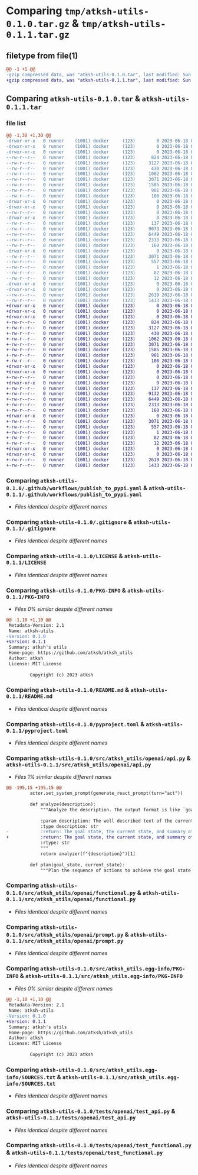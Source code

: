 # Comparing `tmp/atksh-utils-0.1.0.tar.gz` & `tmp/atksh-utils-0.1.1.tar.gz`

## filetype from file(1)

```diff
@@ -1 +1 @@
-gzip compressed data, was "atksh-utils-0.1.0.tar", last modified: Sun Jun 18 01:41:51 2023, max compression
+gzip compressed data, was "atksh-utils-0.1.1.tar", last modified: Sun Jun 18 01:57:44 2023, max compression
```

## Comparing `atksh-utils-0.1.0.tar` & `atksh-utils-0.1.1.tar`

### file list

```diff
@@ -1,30 +1,30 @@
-drwxr-xr-x   0 runner    (1001) docker     (123)        0 2023-06-18 01:41:51.443400 atksh-utils-0.1.0/
-drwxr-xr-x   0 runner    (1001) docker     (123)        0 2023-06-18 01:41:51.439399 atksh-utils-0.1.0/.github/
-drwxr-xr-x   0 runner    (1001) docker     (123)        0 2023-06-18 01:41:51.443400 atksh-utils-0.1.0/.github/workflows/
--rw-r--r--   0 runner    (1001) docker     (123)      824 2023-06-18 01:41:38.000000 atksh-utils-0.1.0/.github/workflows/publish_to_pypi.yaml
--rw-r--r--   0 runner    (1001) docker     (123)     3127 2023-06-18 01:41:38.000000 atksh-utils-0.1.0/.gitignore
--rw-r--r--   0 runner    (1001) docker     (123)      430 2023-06-18 01:41:38.000000 atksh-utils-0.1.0/.pre-commit-config.yaml
--rw-r--r--   0 runner    (1001) docker     (123)     1062 2023-06-18 01:41:38.000000 atksh-utils-0.1.0/LICENSE
--rw-r--r--   0 runner    (1001) docker     (123)     3071 2023-06-18 01:41:51.443400 atksh-utils-0.1.0/PKG-INFO
--rw-r--r--   0 runner    (1001) docker     (123)     1585 2023-06-18 01:41:38.000000 atksh-utils-0.1.0/README.md
--rw-r--r--   0 runner    (1001) docker     (123)      901 2023-06-18 01:41:38.000000 atksh-utils-0.1.0/pyproject.toml
--rw-r--r--   0 runner    (1001) docker     (123)      108 2023-06-18 01:41:51.443400 atksh-utils-0.1.0/setup.cfg
-drwxr-xr-x   0 runner    (1001) docker     (123)        0 2023-06-18 01:41:51.439399 atksh-utils-0.1.0/src/
-drwxr-xr-x   0 runner    (1001) docker     (123)        0 2023-06-18 01:41:51.443400 atksh-utils-0.1.0/src/atksh_utils/
--rw-r--r--   0 runner    (1001) docker     (123)        0 2023-06-18 01:41:38.000000 atksh-utils-0.1.0/src/atksh_utils/__init__.py
-drwxr-xr-x   0 runner    (1001) docker     (123)        0 2023-06-18 01:41:51.443400 atksh-utils-0.1.0/src/atksh_utils/openai/
--rw-r--r--   0 runner    (1001) docker     (123)      137 2023-06-18 01:41:38.000000 atksh-utils-0.1.0/src/atksh_utils/openai/__init__.py
--rw-r--r--   0 runner    (1001) docker     (123)     9073 2023-06-18 01:41:38.000000 atksh-utils-0.1.0/src/atksh_utils/openai/api.py
--rw-r--r--   0 runner    (1001) docker     (123)     6449 2023-06-18 01:41:38.000000 atksh-utils-0.1.0/src/atksh_utils/openai/functional.py
--rw-r--r--   0 runner    (1001) docker     (123)     2313 2023-06-18 01:41:38.000000 atksh-utils-0.1.0/src/atksh_utils/openai/prompt.py
--rw-r--r--   0 runner    (1001) docker     (123)      160 2023-06-18 01:41:51.000000 atksh-utils-0.1.0/src/atksh_utils/version.py
-drwxr-xr-x   0 runner    (1001) docker     (123)        0 2023-06-18 01:41:51.443400 atksh-utils-0.1.0/src/atksh_utils.egg-info/
--rw-r--r--   0 runner    (1001) docker     (123)     3071 2023-06-18 01:41:51.000000 atksh-utils-0.1.0/src/atksh_utils.egg-info/PKG-INFO
--rw-r--r--   0 runner    (1001) docker     (123)      557 2023-06-18 01:41:51.000000 atksh-utils-0.1.0/src/atksh_utils.egg-info/SOURCES.txt
--rw-r--r--   0 runner    (1001) docker     (123)        1 2023-06-18 01:41:51.000000 atksh-utils-0.1.0/src/atksh_utils.egg-info/dependency_links.txt
--rw-r--r--   0 runner    (1001) docker     (123)       82 2023-06-18 01:41:51.000000 atksh-utils-0.1.0/src/atksh_utils.egg-info/requires.txt
--rw-r--r--   0 runner    (1001) docker     (123)       12 2023-06-18 01:41:51.000000 atksh-utils-0.1.0/src/atksh_utils.egg-info/top_level.txt
-drwxr-xr-x   0 runner    (1001) docker     (123)        0 2023-06-18 01:41:51.439399 atksh-utils-0.1.0/tests/
-drwxr-xr-x   0 runner    (1001) docker     (123)        0 2023-06-18 01:41:51.443400 atksh-utils-0.1.0/tests/openai/
--rw-r--r--   0 runner    (1001) docker     (123)     2619 2023-06-18 01:41:38.000000 atksh-utils-0.1.0/tests/openai/test_api.py
--rw-r--r--   0 runner    (1001) docker     (123)     1433 2023-06-18 01:41:38.000000 atksh-utils-0.1.0/tests/openai/test_functional.py
+drwxr-xr-x   0 runner    (1001) docker     (123)        0 2023-06-18 01:57:44.600569 atksh-utils-0.1.1/
+drwxr-xr-x   0 runner    (1001) docker     (123)        0 2023-06-18 01:57:44.596569 atksh-utils-0.1.1/.github/
+drwxr-xr-x   0 runner    (1001) docker     (123)        0 2023-06-18 01:57:44.596569 atksh-utils-0.1.1/.github/workflows/
+-rw-r--r--   0 runner    (1001) docker     (123)      824 2023-06-18 01:57:34.000000 atksh-utils-0.1.1/.github/workflows/publish_to_pypi.yaml
+-rw-r--r--   0 runner    (1001) docker     (123)     3127 2023-06-18 01:57:34.000000 atksh-utils-0.1.1/.gitignore
+-rw-r--r--   0 runner    (1001) docker     (123)      430 2023-06-18 01:57:34.000000 atksh-utils-0.1.1/.pre-commit-config.yaml
+-rw-r--r--   0 runner    (1001) docker     (123)     1062 2023-06-18 01:57:34.000000 atksh-utils-0.1.1/LICENSE
+-rw-r--r--   0 runner    (1001) docker     (123)     3071 2023-06-18 01:57:44.600569 atksh-utils-0.1.1/PKG-INFO
+-rw-r--r--   0 runner    (1001) docker     (123)     1585 2023-06-18 01:57:34.000000 atksh-utils-0.1.1/README.md
+-rw-r--r--   0 runner    (1001) docker     (123)      901 2023-06-18 01:57:34.000000 atksh-utils-0.1.1/pyproject.toml
+-rw-r--r--   0 runner    (1001) docker     (123)      108 2023-06-18 01:57:44.600569 atksh-utils-0.1.1/setup.cfg
+drwxr-xr-x   0 runner    (1001) docker     (123)        0 2023-06-18 01:57:44.596569 atksh-utils-0.1.1/src/
+drwxr-xr-x   0 runner    (1001) docker     (123)        0 2023-06-18 01:57:44.600569 atksh-utils-0.1.1/src/atksh_utils/
+-rw-r--r--   0 runner    (1001) docker     (123)        0 2023-06-18 01:57:34.000000 atksh-utils-0.1.1/src/atksh_utils/__init__.py
+drwxr-xr-x   0 runner    (1001) docker     (123)        0 2023-06-18 01:57:44.600569 atksh-utils-0.1.1/src/atksh_utils/openai/
+-rw-r--r--   0 runner    (1001) docker     (123)      137 2023-06-18 01:57:34.000000 atksh-utils-0.1.1/src/atksh_utils/openai/__init__.py
+-rw-r--r--   0 runner    (1001) docker     (123)     9132 2023-06-18 01:57:34.000000 atksh-utils-0.1.1/src/atksh_utils/openai/api.py
+-rw-r--r--   0 runner    (1001) docker     (123)     6449 2023-06-18 01:57:34.000000 atksh-utils-0.1.1/src/atksh_utils/openai/functional.py
+-rw-r--r--   0 runner    (1001) docker     (123)     2313 2023-06-18 01:57:34.000000 atksh-utils-0.1.1/src/atksh_utils/openai/prompt.py
+-rw-r--r--   0 runner    (1001) docker     (123)      160 2023-06-18 01:57:44.000000 atksh-utils-0.1.1/src/atksh_utils/version.py
+drwxr-xr-x   0 runner    (1001) docker     (123)        0 2023-06-18 01:57:44.600569 atksh-utils-0.1.1/src/atksh_utils.egg-info/
+-rw-r--r--   0 runner    (1001) docker     (123)     3071 2023-06-18 01:57:44.000000 atksh-utils-0.1.1/src/atksh_utils.egg-info/PKG-INFO
+-rw-r--r--   0 runner    (1001) docker     (123)      557 2023-06-18 01:57:44.000000 atksh-utils-0.1.1/src/atksh_utils.egg-info/SOURCES.txt
+-rw-r--r--   0 runner    (1001) docker     (123)        1 2023-06-18 01:57:44.000000 atksh-utils-0.1.1/src/atksh_utils.egg-info/dependency_links.txt
+-rw-r--r--   0 runner    (1001) docker     (123)       82 2023-06-18 01:57:44.000000 atksh-utils-0.1.1/src/atksh_utils.egg-info/requires.txt
+-rw-r--r--   0 runner    (1001) docker     (123)       12 2023-06-18 01:57:44.000000 atksh-utils-0.1.1/src/atksh_utils.egg-info/top_level.txt
+drwxr-xr-x   0 runner    (1001) docker     (123)        0 2023-06-18 01:57:44.596569 atksh-utils-0.1.1/tests/
+drwxr-xr-x   0 runner    (1001) docker     (123)        0 2023-06-18 01:57:44.600569 atksh-utils-0.1.1/tests/openai/
+-rw-r--r--   0 runner    (1001) docker     (123)     2619 2023-06-18 01:57:34.000000 atksh-utils-0.1.1/tests/openai/test_api.py
+-rw-r--r--   0 runner    (1001) docker     (123)     1433 2023-06-18 01:57:34.000000 atksh-utils-0.1.1/tests/openai/test_functional.py
```

### Comparing `atksh-utils-0.1.0/.github/workflows/publish_to_pypi.yaml` & `atksh-utils-0.1.1/.github/workflows/publish_to_pypi.yaml`

 * *Files identical despite different names*

### Comparing `atksh-utils-0.1.0/.gitignore` & `atksh-utils-0.1.1/.gitignore`

 * *Files identical despite different names*

### Comparing `atksh-utils-0.1.0/LICENSE` & `atksh-utils-0.1.1/LICENSE`

 * *Files identical despite different names*

### Comparing `atksh-utils-0.1.0/PKG-INFO` & `atksh-utils-0.1.1/PKG-INFO`

 * *Files 0% similar despite different names*

```diff
@@ -1,10 +1,10 @@
 Metadata-Version: 2.1
 Name: atksh-utils
-Version: 0.1.0
+Version: 0.1.1
 Summary: atksh's utils
 Home-page: https://github.com/atksh/atksh_utils
 Author: atksh
 License: MIT License
         
         Copyright (c) 2023 atksh
```

### Comparing `atksh-utils-0.1.0/README.md` & `atksh-utils-0.1.1/README.md`

 * *Files identical despite different names*

### Comparing `atksh-utils-0.1.0/pyproject.toml` & `atksh-utils-0.1.1/pyproject.toml`

 * *Files identical despite different names*

### Comparing `atksh-utils-0.1.0/src/atksh_utils/openai/api.py` & `atksh-utils-0.1.1/src/atksh_utils/openai/api.py`

 * *Files 1% similar despite different names*

```diff
@@ -195,15 +195,15 @@
         actor.set_system_prompt(generate_react_prompt(turn="act"))
 
         def analyze(description):
             """Analyze the description. The output format is like `goal state: xxx, current state: xxx, summary: xxx`.
 
             :param description: The well described text of the current situation and the context.
             :type description: str
-            :return: The goal state, the current state, and summary of the current situation and the context.
+            :return: The goal state, the current state, and summary of the current situation and the context. This includes the available functions and their arguments.
             :rtype: str
             """
             return analyzer(f"{description}")[1]
 
         def plan(goal_state, current_state):
             """Plan the sequence of actions to achieve the goal state from the current state.
```

### Comparing `atksh-utils-0.1.0/src/atksh_utils/openai/functional.py` & `atksh-utils-0.1.1/src/atksh_utils/openai/functional.py`

 * *Files identical despite different names*

### Comparing `atksh-utils-0.1.0/src/atksh_utils/openai/prompt.py` & `atksh-utils-0.1.1/src/atksh_utils/openai/prompt.py`

 * *Files identical despite different names*

### Comparing `atksh-utils-0.1.0/src/atksh_utils.egg-info/PKG-INFO` & `atksh-utils-0.1.1/src/atksh_utils.egg-info/PKG-INFO`

 * *Files 0% similar despite different names*

```diff
@@ -1,10 +1,10 @@
 Metadata-Version: 2.1
 Name: atksh-utils
-Version: 0.1.0
+Version: 0.1.1
 Summary: atksh's utils
 Home-page: https://github.com/atksh/atksh_utils
 Author: atksh
 License: MIT License
         
         Copyright (c) 2023 atksh
```

### Comparing `atksh-utils-0.1.0/src/atksh_utils.egg-info/SOURCES.txt` & `atksh-utils-0.1.1/src/atksh_utils.egg-info/SOURCES.txt`

 * *Files identical despite different names*

### Comparing `atksh-utils-0.1.0/tests/openai/test_api.py` & `atksh-utils-0.1.1/tests/openai/test_api.py`

 * *Files identical despite different names*

### Comparing `atksh-utils-0.1.0/tests/openai/test_functional.py` & `atksh-utils-0.1.1/tests/openai/test_functional.py`

 * *Files identical despite different names*

